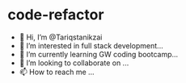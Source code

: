 # code-refactor
- 👋 Hi, I’m @Tariqstanikzai
- 👀 I’m interested in full stack development...
- 🌱 I’m currently learning GW coding bootcamp...
- 💞️ I’m looking to collaborate on ...
- 📫 How to reach me ...
